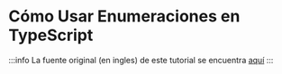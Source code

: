# Cómo Usar Enumeraciones en TypeScript

:::info
La fuente original (en ingles) de este tutorial se encuentra [aquí](https://www.digitalocean.com/community/tutorials/how-to-use-enums-in-typescript)
:::

